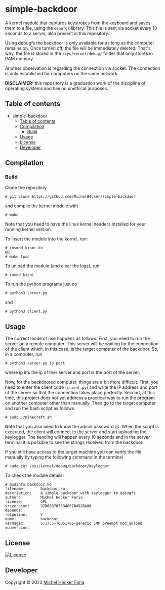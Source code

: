 # simple-backdoor

A kernel module that captures keystrokes from the keyboard and saves them to a file, using the ```debufgs``` library. This file is sent via socket every 10 seconds to a server, also present in this repository.

Using debugfs the backdoor is only available for as long as the computer remains on. Once turned off, the file will be immediately deleted. That's why, the file is stored in the ```/sys/kernel/debug/``` folder that only stores in RAM memory.

Another observation is regarding the connection via socket. The connection is only established for computers on the same network.

**DISCLAIMER:** this repository is a graduation work of the discipline of operating systems and has no unethical purposes.

## Table of contents
- [simple-backdoor](#simple-backdoor)
  - [Table of contents](#table-of-contents)
  - [Compilation](#compilation)
    - [Build](#build)
  - [Usage](#usage)
  - [License](#license)
  - [Developer](#developer)

## Compilation
### Build
Clone the repository 

    # git clone https://github.com/MichelH4cker/simple-backdoor

and compile the kernel module with

    # make

Note that you need to have the linux kernel headers installed for your running kernel version.

To insert the module into the kernel, run:

    # insmod kisni.ko
    OR
    # make load

To unload the module (and clear the logs), run:

    # rmmod kisni

To run the python programs just do
    
    # python3 server.py

and

    # python3 client.py

## Usage

The correct mode of use happens as follows. First, you need to run the server on a remote computer. This server will be waiting for the connection of the client which, in this case, is the target computer of the backdoor. So, in a computer, run

    # python3 server.py ip port

where ip it's the ip of ther server and port is the port of the server.

Now, for the backdoored computer, things are a bit more difficult. First, you need to enter the client code (```client.py```) and write the IP address and port of the server so that the connection takes place perfectly. Second, at this time, this project does not yet address a practical way to run the program on another computer other than manually. Then go to the target computer and run the bash script as follows

    # sudo ./minecraft.sh

Note that you also need to know the admin password 😢. When the script is executed, the client will connect to the server and start uploading the keylogger. The sending will happen every 10 seconds and in the server terminal it is possible to see the strings received from the backdoor.

If you still have access to the target machine you can verify the file manually by typing the following command in the terminal

    # sudo cat /sys/kernel/debug/backdoor/keylogger

To check the module details:

```
# modinfo backdoor.ko
filename:       backdoor.ko
description:    A simple backdoor with keylogger to debugfs
author:         Michel Hecker Faria
license:        GPL
srcversion:     97D6507873340678492BA80
depends:
retpoline:      Y
name:           backdoor
vermagic:       5.17.5-76051705-generic SMP preempt mod_unload modversions
```

## License
<a href="https://github.com/jarun/googler/blob/master/LICENSE"><img src="https://img.shields.io/badge/license-GPLv2-yellow.svg?maxAge=2592000" alt="License" /></a>

## Developer
Copyright © 2023 [Michel Hecker Faria](mailto:michel.hecker@usp.br)

